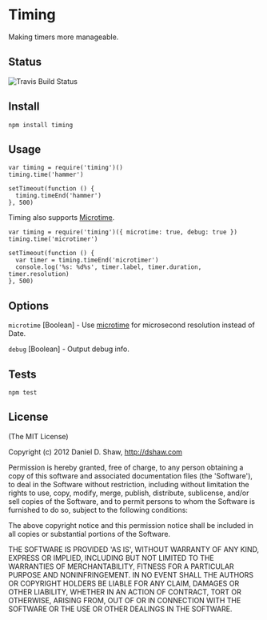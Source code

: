# Timing

Making timers more manageable.

## Status

![Travis Build Status](https://secure.travis-ci.org/dshaw/timing.png)

## Install

	npm install timing
	
## Usage

    var timing = require('timing')()
    timing.time('hammer')

    setTimeout(function () {
      timing.timeEnd('hammer')
    }, 500)

Timing also supports [Microtime](https://github.com/wadey/node-microtime).    

    var timing = require('timing')({ microtime: true, debug: true })
    timing.time('microtimer')

    setTimeout(function () {
      var timer = timing.timeEnd('microtimer')
      console.log('%s: %d%s', timer.label, timer.duration, timer.resolution)
    }, 500)

## Options

`microtime` [Boolean] - Use [microtime](https://github.com/wadey/node-microtime) for microsecond resolution instead of Date.

`debug` [Boolean] - Output debug info.

## Tests
	
	npm test


## License

(The MIT License)

Copyright (c) 2012 Daniel D. Shaw, http://dshaw.com

Permission is hereby granted, free of charge, to any person obtaining
a copy of this software and associated documentation files (the
'Software'), to deal in the Software without restriction, including
without limitation the rights to use, copy, modify, merge, publish,
distribute, sublicense, and/or sell copies of the Software, and to
permit persons to whom the Software is furnished to do so, subject to
the following conditions:

The above copyright notice and this permission notice shall be
included in all copies or substantial portions of the Software.

THE SOFTWARE IS PROVIDED 'AS IS', WITHOUT WARRANTY OF ANY KIND,
EXPRESS OR IMPLIED, INCLUDING BUT NOT LIMITED TO THE WARRANTIES OF
MERCHANTABILITY, FITNESS FOR A PARTICULAR PURPOSE AND NONINFRINGEMENT.
IN NO EVENT SHALL THE AUTHORS OR COPYRIGHT HOLDERS BE LIABLE FOR ANY
CLAIM, DAMAGES OR OTHER LIABILITY, WHETHER IN AN ACTION OF CONTRACT,
TORT OR OTHERWISE, ARISING FROM, OUT OF OR IN CONNECTION WITH THE
SOFTWARE OR THE USE OR OTHER DEALINGS IN THE SOFTWARE.
